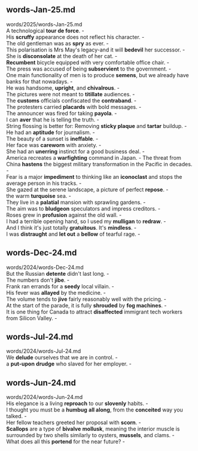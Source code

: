 ## words-Jan-25.md ##  
words/2025/words-Jan-25.md  
A technological **tour de force**. -  
His **scruffy** appearance does not reflect his character. -  
The old gentleman was as **spry** as ever. -  
This polarisation is Mrs May's legacy-and it will **bedevil** her successor. -  
She is **disconsolate** at the death of her cat. -  
**Recumbent** bicycle equipped with very comfortable office chair. -  
The press was accused of being **subservient** to the government. -  
One main functionality of men is to produce **semens**, but we already have banks for that nowadays. -  
He was handsome, **upright**, and **chivalrous**. -  
The pictures were not meant to **titillate** audiences. -  
The **customs** officials confiscated the **contraband**. -  
The protesters carried **placards** with bold messages. -  
The announcer was fired for taking **payola**. -  
I can **aver** that he is telling the truth. -  
String flossing is better for: Removing **sticky plaque** and **tartar** buildup. -  
He had an **aptitude** for journalism. -  
The beauty of a sunset is **ineffable**. -  
Her face was **careworn** with anxiety. -  
She had an **unerring** instinct for a good business deal. -  
America recreates a **warfighting** command in Japan. -  The threat from China **hastens** the biggest military transformation in the Pacific in decades. -  
Fear is a major **impediment** to thinking like an **iconoclast** and stops the average person in his tracks. -  
She gazed at the serene landscape, a picture of perfect **repose**. -  
the warm **turquoise** sea. -  
They live in a **palatial** mansion with sprawling gardens. -  
The aim was to **bludgeon** speculators and impress creditors. -  
Roses grew in **profusion** against the old wall. -  
I had a terrible opening hand, so I used my **mulligan** to **redraw**. -  
And I think it's just totally **gratuitous**. It's **mindless**. -  
I was **distraught** and **let out** a **bellow** of tearful rage. -  

## words-Dec-24.md ##  
words/2024/words-Dec-24.md  
But the Russian **detente** didn't last long. -  
The numbers don't **jibe**. -  
Frank ran errands for a **seedy** local villain. -  
His fever was **allayed** by the medicine. -  
The volume tends to **jive** fairly reasonably well with the pricing. -  
At the start of the parade, it is fully **shrouded** by **fog machines**. -  
It is one thing for Canada to attract **disaffected** immigrant tech workers from Silicon Valley. -  

## words-Jul-24.md ##  
words/2024/words-Jul-24.md  
We **delude** ourselves that we are in control. -  
a **put-upon** **drudge** who slaved for her employer. -  

## words-Jun-24.md ##  
words/2024/words-Jun-24.md  
His elegance is a living **reproach** to our **slovenly** habits. -  
I thought you must be a **humbug** **all along**, from the **conceited** way you talked. -  
Her fellow teachers greeted her proposal with **scorn**. -  
**Scallops** are a type of **bivalve** **mollusk**, meaning the interior muscle is surrounded by two shells similarly to oysters, **mussels**, and clams. -  
What does all this **portend** for the near future?  -  
